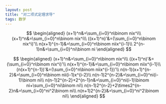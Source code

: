 ```yaml
---
layout: post
title: "对二项式定理求导"
tags: 数学
---
```


$$
\begin{aligned}
(x+1)^n&=\sum_{i=0}^n\binom nix^i\\
(x+1)^n&=\sum_{i=0}^n\binom nix^i\\
((x+1)^n)'&=(\sum_{i=0}^n\binom nix^i)'\\
n(x+1)^{n-1}&=\sum_{i=0}^n\binom niix^{i-1}\\
2^{n-1}n&=\sum_{i=0}^ni\binom ni
\end{aligned}
$$

$$
\begin{aligned}
(x+1)^n&=\sum_{i=0}^n\binom nix^i\\
((x+1)^n)'&=(\sum_{i=0}^n\binom nix^i)'\\
n(x+1)^{n-1}&=\sum_{i=0}^n\binom niix^{i-1}\\
(n(x+1)^{n-1})'&=(\sum_{i=0}^n\binom niix^{i-1})'\\
n(n-1)(x+1)^{n-2}&=\sum_{i=0}^n\binom nii(i-1)x^{i-2}\\
n(n-1)2^{n-2}&=\sum_{i=0}^ni(i-1)\binom ni\\
n(n-1)2^{n-2}+2^{n-1}n&=\sum_{i=0}^ni(i-1)\binom ni+\sum_{i=0}^ni\binom ni\\
n(n-1)2^{n-2}+2\times2^{n-2}n&=\sum_{i=0}^ni^2\binom ni\\
n(n+1)2^{n-2}&=\sum_{i=0}^ni^2\binom ni\\
\end{aligned}
$$